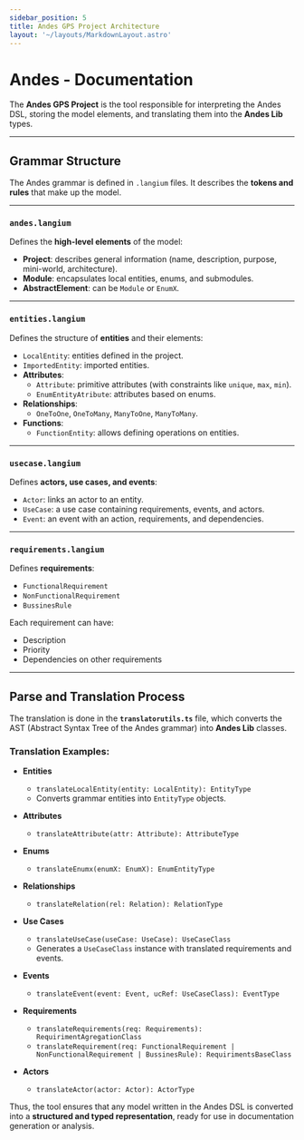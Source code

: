 ```yaml
---
sidebar_position: 5
title: Andes GPS Project Architecture
layout: '~/layouts/MarkdownLayout.astro'
---
```


# Andes - Documentation

The **Andes GPS Project** is the tool responsible for interpreting the Andes DSL, storing the model elements, and translating them into the **Andes Lib** types.

---

## Grammar Structure

The Andes grammar is defined in `.langium` files. It describes the **tokens and rules** that make up the model.

---

### `andes.langium`
Defines the **high-level elements** of the model:

- **Project**: describes general information (name, description, purpose, mini-world, architecture).
- **Module**: encapsulates local entities, enums, and submodules.
- **AbstractElement**: can be `Module` or `EnumX`.

---

### `entities.langium`
Defines the structure of **entities** and their elements:

- `LocalEntity`: entities defined in the project.
- `ImportedEntity`: imported entities.
- **Attributes**:
    - `Attribute`: primitive attributes (with constraints like `unique`, `max`, `min`).
    - `EnumEntityAtribute`: attributes based on enums.
- **Relationships**:
    - `OneToOne`, `OneToMany`, `ManyToOne`, `ManyToMany`.
- **Functions**:
    - `FunctionEntity`: allows defining operations on entities.

---

### `usecase.langium`
Defines **actors, use cases, and events**:

- `Actor`: links an actor to an entity.
- `UseCase`: a use case containing requirements, events, and actors.
- `Event`: an event with an action, requirements, and dependencies.

---

### `requirements.langium`
Defines **requirements**:

- `FunctionalRequirement`
- `NonFunctionalRequirement`
- `BussinesRule`

Each requirement can have:
- Description
- Priority
- Dependencies on other requirements

---

## Parse and Translation Process

The translation is done in the **`translatorutils.ts`** file, which converts the AST (Abstract Syntax Tree of the Andes grammar) into **Andes Lib** classes.

### Translation Examples:

- **Entities**
    - `translateLocalEntity(entity: LocalEntity): EntityType`
    - Converts grammar entities into `EntityType` objects.

- **Attributes**
    - `translateAttribute(attr: Attribute): AttributeType`

- **Enums**
    - `translateEnumx(enumX: EnumX): EnumEntityType`

- **Relationships**
    - `translateRelation(rel: Relation): RelationType`

- **Use Cases**
    - `translateUseCase(useCase: UseCase): UseCaseClass`
    - Generates a `UseCaseClass` instance with translated requirements and events.

- **Events**
    - `translateEvent(event: Event, ucRef: UseCaseClass): EventType`

- **Requirements**
    - `translateRequirements(req: Requirements): RequirimentAgregationClass`
    - `translateRequirement(req: FunctionalRequirement | NonFunctionalRequirement | BussinesRule): RequirimentsBaseClass`

- **Actors**
    - `translateActor(actor: Actor): ActorType`


Thus, the tool ensures that any model written in the Andes DSL is converted into a **structured and typed representation**, ready for use in documentation generation or analysis.

